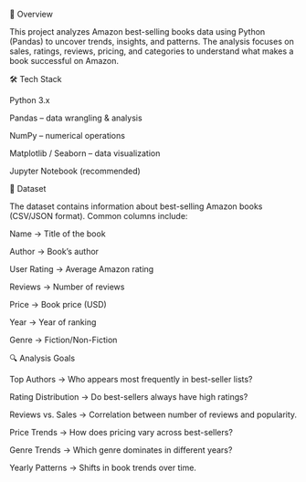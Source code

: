 📖 Overview

This project analyzes Amazon best-selling books data using Python (Pandas) to uncover trends, insights, and patterns.
The analysis focuses on sales, ratings, reviews, pricing, and categories to understand what makes a book successful on Amazon.

🛠️ Tech Stack

Python 3.x

Pandas – data wrangling & analysis

NumPy – numerical operations

Matplotlib / Seaborn – data visualization

Jupyter Notebook (recommended)

📂 Dataset

The dataset contains information about best-selling Amazon books (CSV/JSON format).
Common columns include:

Name → Title of the book

Author → Book’s author

User Rating → Average Amazon rating

Reviews → Number of reviews

Price → Book price (USD)

Year → Year of ranking

Genre → Fiction/Non-Fiction

🔍 Analysis Goals

Top Authors → Who appears most frequently in best-seller lists?

Rating Distribution → Do best-sellers always have high ratings?

Reviews vs. Sales → Correlation between number of reviews and popularity.

Price Trends → How does pricing vary across best-sellers?

Genre Trends → Which genre dominates in different years?

Yearly Patterns → Shifts in book trends over time.
